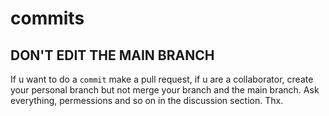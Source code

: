 # commits
## DON'T EDIT THE MAIN BRANCH
If u want to do a `commit` make a pull request, if u are a collaborator, create your personal branch but not merge your branch and the main branch. Ask everything, permessions and so on in the discussion section.
Thx.
